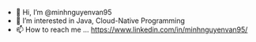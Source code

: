 - 👋 Hi, I’m @minhnguyenvan95
- 👀 I’m interested in Java, Cloud-Native Programming
- 📫 How to reach me ... https://www.linkedin.com/in/minhnguyenvan95/
